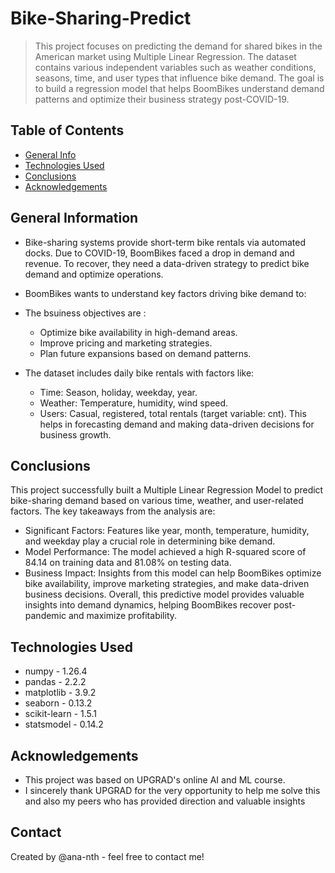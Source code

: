 # Bike-Sharing-Predict
> This project focuses on predicting the demand for shared bikes in the American market using Multiple Linear Regression. The dataset contains various independent variables such as weather conditions, seasons, time, and user types that influence bike demand. The goal is to build a regression model that helps BoomBikes understand demand patterns and optimize their business strategy post-COVID-19.


## Table of Contents
* [General Info](#general-information)
* [Technologies Used](#technologies-used)
* [Conclusions](#conclusions)
* [Acknowledgements](#acknowledgements)


## General Information
* Bike-sharing systems provide short-term bike rentals via automated docks. Due to COVID-19, BoomBikes faced a drop in demand and revenue. To recover, they need a data-driven strategy to predict bike demand and optimize operations.
* BoomBikes wants to understand key factors driving bike demand to:
* The bsuiness objectives are :
  - Optimize bike availability in high-demand areas.
  - Improve pricing and marketing strategies.
  - Plan future expansions based on demand patterns.

* The dataset includes daily bike rentals with factors like:
  - Time: Season, holiday, weekday, year.
  - Weather: Temperature, humidity, wind speed.
  - Users: Casual, registered, total rentals (target variable: cnt).
  This helps in forecasting demand and making data-driven decisions for business growth.



## Conclusions
This project successfully built a Multiple Linear Regression Model to predict bike-sharing demand based on various time, weather, and user-related factors. The key takeaways from the analysis are:

- Significant Factors: Features like year, month, temperature, humidity, and weekday play a crucial role in determining bike demand.
- Model Performance: The model achieved a high R-squared score of 84.14 on training data and 81.08% on testing data.
- Business Impact: Insights from this model can help BoomBikes optimize bike availability, improve marketing strategies, and make data-driven business decisions.
Overall, this predictive model provides valuable insights into demand dynamics, helping BoomBikes recover post-pandemic and maximize profitability. 




## Technologies Used
- numpy - 1.26.4
- pandas - 2.2.2
- matplotlib - 3.9.2
- seaborn - 0.13.2
- scikit-learn - 1.5.1
- statsmodel - 0.14.2



## Acknowledgements
- This project was based on UPGRAD's online AI and ML course.
- I sincerely thank UPGRAD for the very opportunity to help me solve this and also my peers who has provided direction and valuable insights


## Contact
Created by @ana-nth - feel free to contact me!

